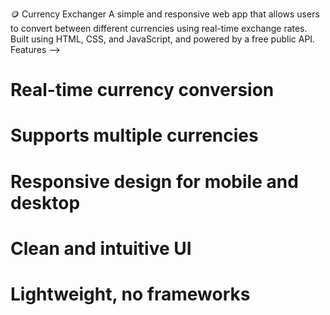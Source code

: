 🪙 Currency Exchanger
A simple and responsive web app that allows users to convert between different currencies using real-time exchange rates. Built using  HTML, CSS, and JavaScript, and powered by a free public API.
 Features -->
# Real-time currency conversion

# Supports multiple currencies

# Responsive design for mobile and desktop

# Clean and intuitive UI

# Lightweight, no frameworks
